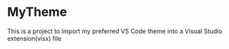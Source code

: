 # MyTheme

This is a project to import my preferred VS Code theme into a Visual Studio extension(visx) file

